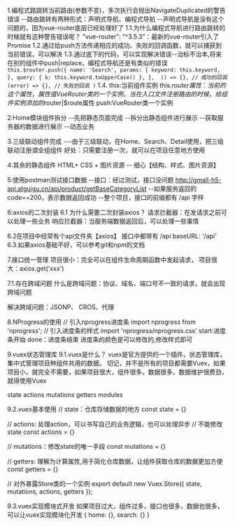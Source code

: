 1.编程式路跳转当前路由(参数不变)，多次执行会抛出NavigateDuplicated的警告错误
--路由跳转有两种形式：声明式导航、编程式导航
--声明式导航是没有这个问题的，因为vue-router底层已经处理好了
1.1.为什么编程式导航进行路由跳转的时候就有这种警告错误呢？
"vue-router": "^3.5.3"：最新的vue-router引入了Promise
1.2.通过给push方法传递相应的成功、失败的回调函数，就可以捕获到当前错误，可以解决
1.3.通过底下的代码，可以实现解决错误--治标不治本,将来在别的组件中push|replace，编程式导航还是有类似的错误
    ```
    this.$router.push({
        name: 'Search',
        params: {
        keyword: this.keyword,
        },
        query: {
        k: this.keyword.toUpperCase()
        },
    }, 
    () => {}, // 成功的回调
    (error) => {}, // 失败的回调
    )
    ```
1.4.
this:当前组件实例
this.$router属性：当前的这个属性，属性值VueRouter类的一个实例，当在入口文件注册路由的时候，给组件实例添加的$router|$route属性
push:VueRouter类一个实例

2:Home模块组件拆分
--先把静态页面完成
--拆分出静态组件进行展示
--获取服务器的数据进行展示
--动态业务

3.三级联动组件完成
---由于三级联动，在Home、Search、Detail使用，把三级联动注册谓全组组件
好处：只需要注册一次，就可以在项目任意地方使用

4:其余的静态组件
HTML+ CSS + 图片资源 -- 细心【结构、样式、图片资源】

5:使用postman测试接口数据
--接口：经过测试，接口没问题
    http://gmall-h5-api.atguigu.cn/api/product/getBaseCategoryList
--如果服务返回的code==200，表示数据返回成功
--整个项目，接口的前缀都有 /api 字样

6:axios的二次封装
6.1 为什么需要二次封装axios？
请求拦截器：在发请求之前可以处理一些业务
响应拦截器：当服务端数据返回后，可以处理一些事情

6.2在项目中经常有个api文件夹【axios】
接口中都带有 /api
baseURL: '/api'
6.3.如果axios基础不好，可以参考git和npm的文档

7.接口统一管理
项目很小：完全可以在组件生命周期函数中发起请求，
项目很大：axios.get('xxx')

7.1.存在跨域问题
什么是跨域问题：协议、域名、端口号不一致的请求，就会出现跨域问题

解决跨域问题：JSONP、 CROS、代理

8.NProgress的使用
// 引入nprogress进度条
import nprogress from 'nprogress';
// 引入进度条的样式
import 'nprogress/nprogress.css'
start:进度条开始 
done：进度条结束
进度条的颜色是可以修改的,修改样式即可

9.vuex状态管理库
9.1.vuex是什么？
vuex是官方提供的一个插件，状态管理库，集中式管理项目种组件共用的数据。
切记，并不是所有的项目都需要Vuex，如果项目小，就完全不需要，如果项目很大，组件很多，数据很多，数据维护很费劲，就得使用Vuex

state
actions
mutations
getters
modules

9.2.vuex基本使用
// state：仓库存储数据的地方
const state = {}

// actions: 处理action，可以书写自己的业务逻辑，也可以处理异步
// 不能修改state
const actions = {}

// mutations：修改state的唯一手段
const mutations = {}

// getters: 理解为计算属性,用于简化仓库数据，让组件获取仓库的数据更加方便
const getters = {}

// 对外暴露Store类的一个实例
export default  new Vuex.Store({
    state,
    mutations,
    actions,
    getters
});

9.3.vuex实现模块式开发
如果项目过大，组件过多，接口也很多，数据也很多，可以让vuex实现模块化开发
{
    home: {},
    search: {}
}

